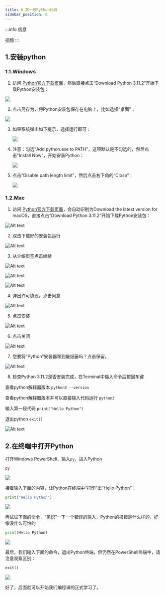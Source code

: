 ```yaml
---
title: 6.第一段Python代码
sidebar_position: 6
---
```


:::info 信息

[视频](https://www.bilibili.com/video/BV18s4y1j7KQ/?vd_source=4a888db8814702b2062fcaf2575be745)
:::

## 1.安装python

### 1.1.Windows

1. 访问 [Python官方下载页面](https://www.python.org/downloads/)，然后直接点击“Download Python 3.11.2”开始下载Python安装包：

![](p0-6-python.assets/image-20230222195705541.png)

2. 点击另存为，将Python安装包保存在电脑上，比如选择“桌面”：

![](p0-6-python.assets/image-20230222195857243.png)

3. 如果系统弹出如下提示，选择运行即可：

   ![](p0-6-python.assets/image-20230222200252815.png)


4. 注意：勾选“Add python.exe to PATH”，这项默认是不勾选的，然后点击“Install Now”，开始安装Python：

   ![](p0-6-python.assets/image-20230222200409378.png)

5. 点击“Disable path length limit”，然后点击右下角的“Close”：

   ![](p0-6-python.assets/image-20230222200550262.png)

### 1.2.Mac

1. 访问 [Python官方下载页面](https://www.python.org/downloads/)，会自动识别为Download the latest version for macOS，直接点击“Download Python 3.11.2”开始下载Python安装包：

![Alt text](p0-6-python.assets/MacPython00001.jpg)

2. 双击下载好的安装包运行

![Alt text](p0-6-python.assets/MacPython00002.jpg)

3. 从介绍页签点击继续

![Alt text](p0-6-python.assets/MacPython00003.jpg)

![Alt text](p0-6-python.assets/MacPython00004.jpg)

![Alt text](p0-6-python.assets/MacPython00005.jpg)

4. 弹出许可协议，点击同意

![Alt text](p0-6-python.assets/MacPython00006.jpg)

5. 点击安装

![Alt text](p0-6-python.assets/MacPython00007.jpg)

6. 点击关闭

![Alt text](p0-6-python.assets/MacPython00009.jpg)

7. 您要将“Python”安装器移到废纸篓吗？点击保留。

![Alt text](p0-6-python.assets/MacPython00010.jpg)

8. 检查Python 3.11.2是否安装完成，在Terminal中输入命令后按回车键

  查看python解释器版本
  `python3 --version`

  查看python解释器版本并可以直接输入代码运行
  `python3`

  输入第一段代码
  `print("Hello Python")`

  退出python
  `exit()`

![Alt text](p0-6-python.assets/MacPython00011.jpg)






## 2.在终端中打开Python

打开Windows PowerShell，输入`py`，进入Python

```powershell
py
```

![](p0-6-python.assets/image-20230222200829479.png)

接着输入下面的内容，让Python在终端中“打印”出“Hello Python”：

``` python
print("Hello Python")
```

![](p0-6-python.assets/image-20230222201018915.png)

再试试下面的命令，“见识”一下一个错误的输入，Python的报错是什么样的，好像没什么可怕的

```python
print(Hello Python)
```

![](p0-6-python.assets/image-20230222201127859.png)

最后，我们输入下面的命令，退出Python终端，但仍然在PowerShell终端中，请注意观察区别：

```python
exit()
```

![](p0-6-python.assets/image-20230222201251544.png)

好了，后面就可以开始我们编程课的正式学习了。